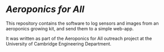 # *Aeroponics for All*

This repository contains the software to log sensors and images from an aeroponics growing kit, and send them to a simple web-app.

It was written as part of the Aeroponics for All outreach project at the University of Cambridge Engineering Department.


